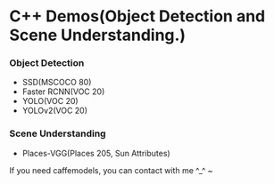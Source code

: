 # C++ Demos(Object Detection and Scene Understanding.)

### Object Detection

* SSD(MSCOCO 80)
* Faster RCNN(VOC 20)
* YOLO(VOC 20)
* YOLOv2(VOC 20)

### Scene Understanding

* Places-VGG(Places 205, Sun Attributes)

If you need caffemodels, you can contact with me ^_^ ~
